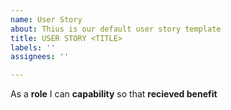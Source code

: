 ```yaml
---
name: User Story
about: Thius is our default user story template
title: USER STORY <TITLE>
labels: ''
assignees: ''

---
```


As a **role** I can **capability** so that **recieved benefit**
